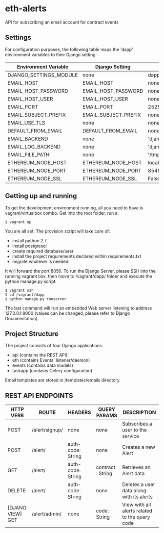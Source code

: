 # eth-alerts
API for subscribing an email account for contract events

Settings
--------

For configuration purposes, the following table maps the 'dapp' environment variables to their Django setting:

| Environment Variable | Django Setting | Development Default | Production Default|
|----------------------|----------------|---------------------|-------------------|
|DJANGO_SETTINGS_MODULE| none | dapp.settings.local|dapp.settings.production|
|EMAIL_HOST | EMAIL_HOST | none | smtp.gmail.com|
|EMAIL_HOST_PASSWORD | EMAIL_HOST_PASSWORD | none | *** |
|EMAIL_HOST_USER | EMAIL_HOST_USER | none | noreply@gnosis.pm|
|EMAIL_PORT | EMAIL_PORT | 2525 | 587|
|EMAIL_SUBJECT_PREFIX | EMAIL_SUBJECT_PREFIX | none | '[gnosis alerts]' |
|EMAIL_USE_TLS| none | none | True |
|DEFAULT_FROM_EMAIL| DEFAULT_FROM_EMAIL | none |'gnosispm <noreply@gnosis.pm>' |
|EMAIL_BACKEND | none | 'django.core.mail.backends.filebased.EmailBackend'| 'email_log.backends.EmailBackend'|
|EMAIL_LOG_BACKEND | none | 'django.core.mail.backends.smtp.EmailBackend'| 'django.core.mail.backends.smtp.EmailBackend'|
|EMAIL_FILE_PATH | none | '/tmp/app-messages' | none |
|ETHEREUM_NODE_HOST | ETHEREUM_NODE_HOST | localhost | localhost |
|ETHEREUM_NODE_PORT |ETHEREUM_NODE_PORT | 8545 | 8545|
|ETHEREUM_NODE_SSL| ETHEREUM_NODE_SSL| False | False |

Getting up and running
----------------------

To get the development environment running, all you need to have is vagrant/virtualbox combo.
Get into the root folder, run a:

    $ vagrant up
    
    
You are all set. The provision script will take care of:


* install python 2.7
* install postgresql
* create required database/user
* install the project requirements declared within requirements.txt
* migrate whatever is needed


It will forward the port 8050.
To run the Django Server, please SSH into the running vagrant box, then move to /vagrant/dapp/ folder and execute the python manage.py script:


    $ vagrant ssh
    $ cd /vagrant/dapp
    $ python manage.py runserver
    
    
The last command will run an embedded Web server listening to address 127.0.0.1:8000 (values can be changed, please refer to Django Documentation).


Project Structure
----------------------


The project consists of four Django applications: 


* api (contains the REST API)
* eth (contains Events' listener/daemon)
* events (contains data models)
* taskapp (contains Celery configuration)


Email templates are stored in /templates/emails directory.

REST API ENDPOINTS
--------

| HTTP VERB | ROUTE | HEADERS | QUERY PARAMS | DESCRIPTION |
|----------------------|----------------|---------------------|---------------------|---------------------|
|POST| /alert/signup/ | none | none | Subscribes a user to the service |
|POST| /alert/ | auth-code: String | none | Creates a new Alert |
|GET| /alert/ | auth-code: String | contract : String | Retrieves an Alert data |
|DELETE| /alert/ | auth-code: String | none | Deletes a user data along with its alerts |
|[DJANO VIEW] GET| /alert/admin/ | none | code: String | View with all alerts related to the query code |
